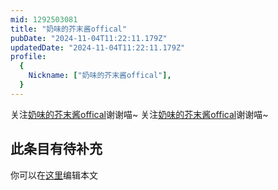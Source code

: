 ```yaml
---
mid: 1292503081
title: "奶味的芥末酱offical"
pubDate: "2024-11-04T11:22:11.179Z"
updatedDate: "2024-11-04T11:22:11.179Z"
profile:
  {
    Nickname: ["奶味的芥末酱offical"],
  }
---
```


关注[奶味的芥末酱offical](https://space.bilibili.com/1292503081)谢谢喵~ 关注[奶味的芥末酱offical](https://space.bilibili.com/1292503081)谢谢喵~

## 此条目有待补充
你可以在[这里](https://github.com/Yuhanawa/VTuber.ICU-Content/edit/master/v/奶味的芥末酱offical/index.md)编辑本文
